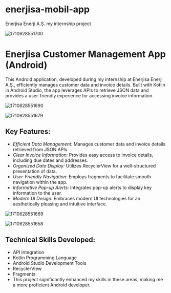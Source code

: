 # enerjisa-mobil-app
Enerjisa Enerji A.Ş. my internship project

![1710628551700](https://github.com/mitradeniz/enerjisa-mobil-app/assets/65504062/48dad4f7-bfde-4b36-a24a-d4b7a4a00f0f)

# Enerjisa Customer Management App (Android)

This Android application, developed during my internship at Enerjisa Enerji A.Ş.,  efficiently manages customer data and invoice details. Built with Kotlin in Android Studio, the app leverages APIs to retrieve JSON data and provides a user-friendly experience for accessing invoice information.

![1710628551690](https://github.com/mitradeniz/enerjisa-mobil-app/assets/65504062/da49821f-9a3b-4dfc-b68f-b7631b5cf094)

![1710628551679](https://github.com/mitradeniz/enerjisa-mobil-app/assets/65504062/6b615376-277d-4d61-a86a-773eaf9a622f)

## Key Features:

- *Efficient Data Management:* Manages customer data and invoice details retrieved from JSON APIs.
- *Clear Invoice Information:* Provides easy access to invoice details, including due dates and addresses.
- *Organized Data Display:* Utilizes RecyclerView for a well-structured presentation of data.
- *User-Friendly Navigation:* Employs fragments to facilitate smooth navigation within the app.
- *Informative Pop-up Alerts:* Integrates pop-up alerts to display key information to the user.
- *Modern UI Design:* Embraces modern UI technologies for an aesthetically pleasing and intuitive interface.

![1710628551669](https://github.com/mitradeniz/enerjisa-mobil-app/assets/65504062/dddccb89-013c-4910-a52c-f1157928123d)

![1710628551658](https://github.com/mitradeniz/enerjisa-mobil-app/assets/65504062/907bf390-737b-426b-a343-4ad567c00f02)

## Technical Skills Developed:

- API Integration
- Kotlin Programming Language
- Android Studio Development Tools
- RecyclerView
- Fragments
- This project significantly enhanced my skills in these areas, making me a more proficient Android developer.
